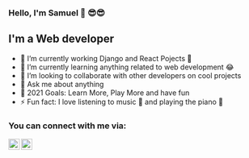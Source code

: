 ### Hello, I'm Samuel 👋 😎😎


## I'm a Web developer 

- 🔭 I’m currently working Django and React Pojects 💪
- 🌱 I’m currently learning anything related to web development 😂
- 👯 I’m looking to collaborate with other developers on cool projects
- 💬 Ask me about anything 
- 🥅 2021 Goals: Learn More, Play More and have fun
- ⚡ Fun fact: I love listening to music 🎵 and playing the piano 🎹




### You can connect with me via:

[<img align="left" alt="I_AM_PSAMUEL | Twitter" width="22px" src="https://cdn.jsdelivr.net/npm/simple-icons@v3/icons/twitter.svg" />][twitter]
[<img align="left" alt="I_AM_PSAMUEL | LinkedIn" width="22px" src="https://cdn.jsdelivr.net/npm/simple-icons@v3/icons/linkedin.svg" />][linkedin]


<br />

<br />
<br />


[twitter]: https://twitter.com/samueldevguy?
[linkedin]: https://www.linkedin.com/in/samuel-oyewole-dev/?
[webdevplaylist]: https://www.youtube.com/playlist?list=PLkwxH9e_vrAJ0WbEsFA9W3I1W-g_BTsbt?
[cssplaylist]: https://www.youtube.com/playlist?list=PLkwxH9e_vrALSdvZuEh6gqQdmDoDIoqz4?



<!-- REFERNCE To Jesse - aka [codeSTACKr][website] whom i used some of his customization 🙏🙏 -->

